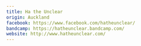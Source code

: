 ```yaml
---
title: Ha the Unclear
origin: Auckland
facebook: https://www.facebook.com/hatheunclear/
bandcamp: https://hatheunclear.bandcamp.com/
website: http://www.hatheunclear.com/
---
```

